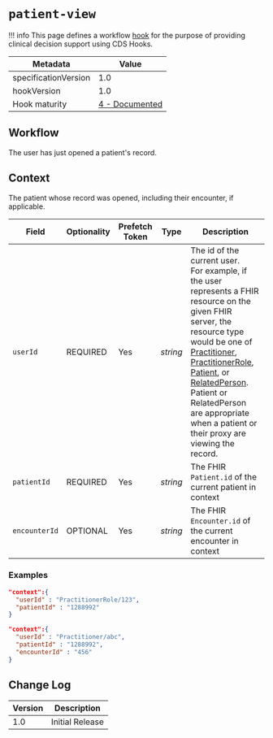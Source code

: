 # `patient-view`

!!! info
    This page defines a workflow [hook](../../specification/current/#hooks) for the purpose of providing clinical decision support using CDS Hooks.

| Metadata | Value
| ---- | ----
| specificationVersion | 1.0
| hookVersion | 1.0
| Hook maturity | [4 - Documented](../../specification/1.0/#hook-maturity-model)

## Workflow

The user has just opened a patient's record.

## Context

The patient whose record was opened, including their encounter, if applicable.

Field | Optionality | Prefetch Token | Type | Description
----- | -------- | ---- | ---- | ----
`userId` | REQUIRED | Yes | *string* | The id of the current user.<br />For example, if the user represents a FHIR resource on the given FHIR server, the resource type would be one of [Practitioner](https://www.hl7.org/fhir/practitioner.html), [PractitionerRole](https://www.hl7.org/fhir/practitionerrole.html), [Patient](https://www.hl7.org/fhir/patient.html), or [RelatedPerson](https://www.hl7.org/fhir/relatedperson.html).<br /> Patient or RelatedPerson are appropriate when a patient or their proxy are viewing the record. 
`patientId` | REQUIRED | Yes | *string* | The FHIR `Patient.id` of the current patient in context
`encounterId` | OPTIONAL | Yes | *string* | The FHIR `Encounter.id` of the current encounter in context

### Examples

```json
"context":{
  "userId" : "PractitionerRole/123",
  "patientId" : "1288992"
}
```

```json
"context":{
  "userId" : "Practitioner/abc",
  "patientId" : "1288992",
  "encounterId" : "456"
}
```

## Change Log

Version | Description
---- | ----
1.0 | Initial Release


